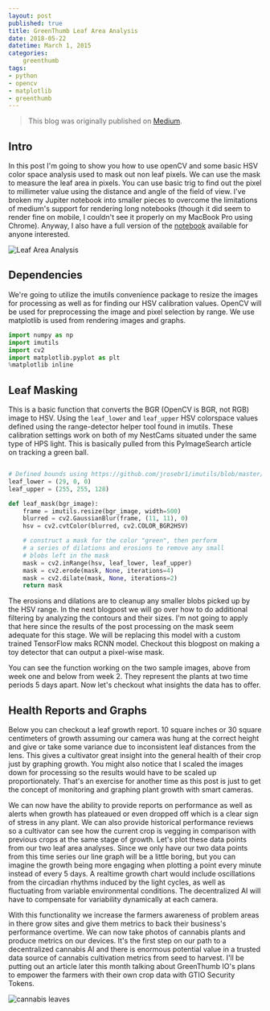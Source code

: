 ```yaml
---
layout: post
published: true
title: GreenThumb Leaf Area Analysis
date: 2018-05-22
datetime: March 1, 2015
categories:
    greenthumb
tags:
- python
- opencv
- matplotlib
- greenthumb
---
```

> This blog was originally published on [Medium](https://medium.com/greenthumbio/cannabis-leaf-area-analysis-d6449dbda07f).

## Intro

In this post I'm going to show you how to use openCV and some basic HSV color space analysis used to mask out non leaf pixels. We can use the mask to measure the leaf area in pixels. You can use basic trig to find out the pixel to millimeter value using the distance and angle of the field of view. I've broken my Jupiter notebook into smaller pieces to overcome the limitations of medium's support for rendering long notebooks (though it did seem to render fine on mobile, I couldn't see it properly on my MacBook Pro using Chrome). Anyway, I also have a full version of the [notebook](https://gist.github.com/TonsOfFun/9ed35c29de2ef32884b7e5cea4144c2e) available for anyone interested.

![Leaf Area Analysis](https://miro.medium.com/v2/resize:fit:720/format:webp/1*IjHOnf9J_k7-kbel4AXEKA.jpeg)

## Dependencies
We're going to utilize the imutils convenience package to resize the images for processing as well as for finding our HSV calibration values. OpenCV will be used for preprocessing the image and pixel selection by range. We use matplotlib is used from rendering images and graphs.

```python
import numpy as np
import imutils
import cv2
import matplotlib.pyplot as plt
%matplotlib inline 
```

## Leaf Masking
This is a basic function that converts the BGR (OpenCV is BGR, not RGB) image to HSV. Using the `leaf_lower` and `leaf_upper` HSV colorspace values defined using the range-detector helper tool found in imutils. These calibration settings work on both of my NestCams situated under the same type of HPS light. This is basically pulled from this PyImageSearch article on tracking a green ball.

```python

# Defined bounds using https://github.com/jrosebr1/imutils/blob/master/bin/range-detector
leaf_lower = (29, 0, 0)
leaf_upper = (255, 255, 128)

def leaf_mask(bgr_image):
    frame = imutils.resize(bgr_image, width=500)
    blurred = cv2.GaussianBlur(frame, (11, 11), 0)
    hsv = cv2.cvtColor(blurred, cv2.COLOR_BGR2HSV)

    # construct a mask for the color "green", then perform
    # a series of dilations and erosions to remove any small
    # blobs left in the mask
    mask = cv2.inRange(hsv, leaf_lower, leaf_upper)
    mask = cv2.erode(mask, None, iterations=4)
    mask = cv2.dilate(mask, None, iterations=2)
    return mask
```

The erosions and dilations are to cleanup any smaller blobs picked up by the HSV range. In the next blogpost we will go over how to do additional filtering by analyzing the contours and their sizes. I'm not going to apply that here since the results of the post processing on the mask seem adequate for this stage. We will be replacing this model with a custom trained TensorFlow maks RCNN model. Checkout this blogpost on making a toy detector that can output a pixel-wise mask.

<script src="https://gist.github.com/TonsOfFun/e2e283b3a229a898e0fae217c276e48b.js"></script>

You can see the function working on the two sample images, above from week one and below from week 2. They represent the plants at two time periods 5 days apart. Now let's checkout what insights the data has to offer.

<script src="https://gist.github.com/TonsOfFun/ececab5fd38f1db618847e7431a284f2.js"></script>

## Health Reports and Graphs
Below you can checkout a leaf growth report. 10 square inches or 30 square centimeters of growth assuming our camera was hung at the correct height and give or take some variance due to inconsistent leaf distances from the lens. This gives a cultivator great insight into the general health of their crop just by graphing growth. You might also notice that I scaled the images down for processing so the results would have to be scaled up proportionately. That's an exercise for another time as this post is just to get the concept of monitoring and graphing plant growth with smart cameras.

We can now have the ability to provide reports on performance as well as alerts when growth has plateaued or even dropped off which is a clear sign of stress in any plant. We can also provide historical performance reviews so a cultivator can see how the current crop is vegging in comparison with previous crops at the same stage of growth.
Let's plot these data points from our two leaf area analyses. Since we only have our two data points from this time series our line graph will be a little boring, but you can imagine the growth being more engaging when plotting a point every minute instead of every 5 days. A realtime growth chart would include oscillations from the circadian rhythms induced by the light cycles, as well as fluctuating from variable environmental conditions. The decentralized AI will have to compensate for variability dynamically at each camera.

<script src="https://gist.github.com/TonsOfFun/4b4a7a0f6d4708ba46a89c457c41a115.js"></script>

With this functionality we increase the farmers awareness of problem areas in there grow sites and give them metrics to back their business's performance overtime. We can now take photos of cannabis plants and produce metrics on our devices. It's the first step on our path to a decentralized cannabis AI and there is enormous potential value in a trusted data source of cannabis cultivation metrics from seed to harvest. I'll be putting out an article later this month talking about GreenThumb IO's plans to empower the farmers with their own crop data with GTIO Security Tokens.

<script src="https://gist.github.com/TonsOfFun/9ed35c29de2ef32884b7e5cea4144c2e.js"></script>

![cannabis leaves](https://miro.medium.com/v2/resize:fit:720/format:webp/1*jc0efTe4Ug77dOpmlj4T3A.jpeg)